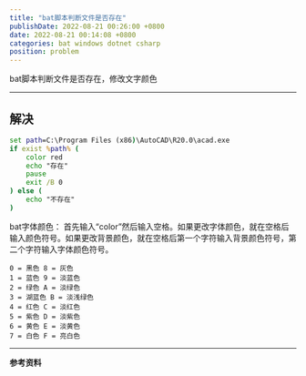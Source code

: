 ```yaml
---
title: "bat脚本判断文件是否存在"
publishDate: 2022-08-21 00:26:00 +0800
date: 2022-08-21 00:14:08 +0800
categories: bat windows dotnet csharp
position: problem
---
```


bat脚本判断文件是否存在，修改文字颜色

---

<div id="toc"></div>

## 解决

```bat
set path=C:\Program Files (x86)\AutoCAD\R20.0\acad.exe
if exist %path% (
    color red
    echo "存在"
    pause
    exit /B 0
) else (
    echo "不存在"
)
```

bat字体颜色：
首先输入“color”然后输入空格。如果更改字体颜色，就在空格后输入颜色符号。如果更改背景颜色，就在空格后第一个字符输入背景颜色符号，第二个字符输入字体颜色符号。

```
0 = 黑色 8 = 灰色
1 = 蓝色 9 = 淡蓝色
2 = 绿色 A = 淡绿色
3 = 湖蓝色 B = 淡浅绿色
4 = 红色 C = 淡红色
5 = 紫色 D = 淡紫色
6 = 黄色 E = 淡黄色
7 = 白色 F = 亮白色
```

---

**参考资料**

